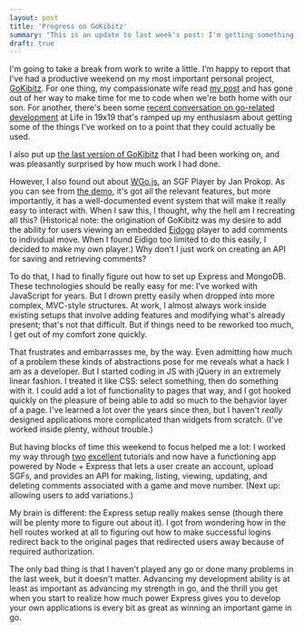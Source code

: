 ```yaml
---
layout: post
title: 'Progress on GoKibitz'
summary: "This is an update to last week's post: I'm getting something done."
draft: true
---
```


I'm going to take a break from work to write a little. I'm happy to report that I've had a productive weekend on my most important personal project, [GoKibitz](http://gokibitz.com). For one thing, my compassionate wife read [my post](/2014/04/20/falling-to-pieces/) and has gone out of her way to make time for me to code when we're both home with our son. For another, there's been some [recent conversation on go-related development](http://www.lifein19x19.com/forum/viewtopic.php?f=10&t=10226) at Life in 19x19 that's ramped up my enthusiasm about getting some of the things I've worked on to a point that they could actually be used.

I also put up [the last version of GoKibitz](http://gokibitz.com/demos/2014-05-02/) that I had been working on, and was pleasantly surprised by how much work I had done.

However, I also found out about [WGo.js](http://wgo.waltheri.net/player), an SGF Player by Jan Prokop. As you can see from [the demo](http://wgo.waltheri.net/demo/player/1), it's got all the relevant features, but more importantly, it has a well-documented event system that will make it really easy to interact with. When I saw this, I thought, why the hell am I recreating all this? (Historical note: the origination of GoKibitz was my desire to add the ability for users viewing an embedded [Eidogo](http://eidogo.com/) player to add comments to individual move. When I found Eidigo too limited to do this easily, I decided to make my own player.) Why don't I just work on creating an API for saving and retrieving comments?

To do that, I had to finally figure out how to set up Express and MongoDB. These technologies should be really easy for me: I've worked with JavaScript for years. But I drown pretty easily when dropped into more complex, MVC-style structures. At work, I almost always work inside existing setups that involve adding features and modifying what's already present; that's not that difficult. But if things need to be reworked too much, I get out of my comfort zone quickly.

That frustrates and embarrasses me, by the way. Even admitting how much of a problem these kinds of abstractions pose for me reveals what a hack I am as a developer. But I started coding in JS with jQuery in an extremely linear fashion. I treated it like CSS: select something, then do something with it. I could add a lot of functionality to pages that way, and I got hooked quickly on the pleasure of being able to add so much to the behavior layer of a page. I've learned a lot over the years since then, but I haven't _really_ designed applications more complicated than widgets from scratch. (I've worked inside plenty, without trouble.)

But having blocks of time this weekend to focus helped me a lot: I worked my way through [two](http://www.codemag.com/Article/1210041) [excellent](http://scotch.io/tutorials/javascript/easy-node-authentication-setup-and-local) tutorials and now have a functioning app powered by Node + Express that lets a user create an account, upload SGFs, and provides an API for making, listing, viewing, updating, and deleting comments associated with a game and move number. (Next up: allowing users to add variations.)

My brain is different: the Express setup really makes sense (though there will be plenty more to figure out about it). I got from wondering how in the hell routes worked at all to figuring out how to make successful logins redirect back to the original pages that redirected users away because of required authorization.

The only bad thing is that I haven't played any go or done many problems in the last week, but it doesn't matter. Advancing my development ability is at least as important as advancing my strength in go, and the thrill you get when you start to realize how much power Express gives you to develop your own applications is every bit as great as winning an important game in go.
